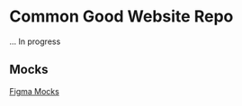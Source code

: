 # Common Good Website Repo

... In progress

## Mocks
[Figma Mocks](https://www.figma.com/file/OBixuzmcR47mjDk2oid4eE/Common-Good-UI?node-id=33133%3A29379)
